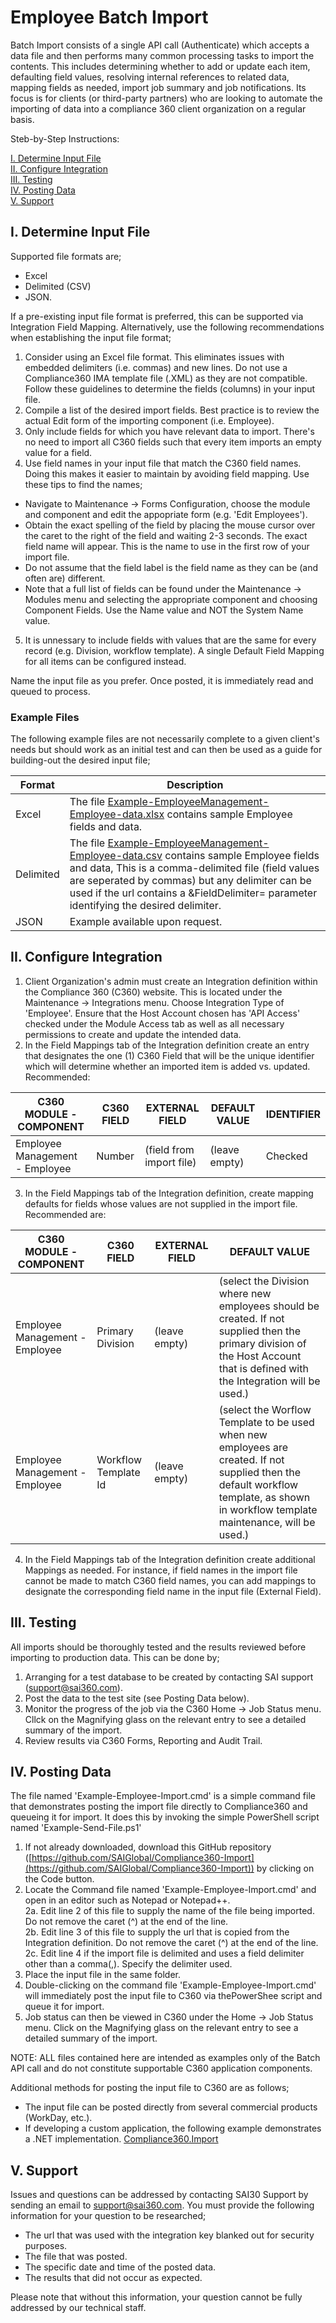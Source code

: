 # Employee Batch Import
Batch Import consists of a single API call (Authenticate) which accepts a data file and then performs many common processing tasks to import the contents. This includes determining whether to add or update each item, defaulting field values, resolving internal references to related data, mapping fields as needed, import job summary and job notifications. Its focus is for clients (or third-party partners) who are looking to automate the importing of data into a compliance 360 client organization on a regular basis.

Steb-by-Step Instructions:

[I. Determine Input File](#i-determine-input-file)<br />
[II. Configure Integration](#ii-configure-integration)<br />
[III. Testing](#iii-testing)<br />
[IV. Posting Data](#iv-posting-data)<br />
[V. Support](#v-support)<br />

## I. Determine Input File
Supported file formats are;
* Excel
* Delimited (CSV) 
* JSON.

If a pre-existing input file format is preferred, this can be supported via Integration Field Mapping. Alternatively, use the following recommendations when establishing the input file format;
1. Consider using an Excel file format. This eliminates issues with embedded delimiters (i.e. commas) and new lines. Do not use a Compliance360 IMA template file (.XML) as they are not compatible. Follow these guidelines to determine the fields (columns) in your input file.
2. Compile a list of the desired import fields. Best practice is to review the actual Edit form of the importing component (i.e. Employee).
3. Only include fields for which you have relevant data to import. There's no need to import all C360 fields such that every item imports an empty value for a field. 
4. Use field names in your input file that match the C360 field names. Doing this makes it easier to maintain by avoiding field mapping. Use these tips to find the names;
* Navigate to Maintenance -> Forms Configuration, choose the module and component and edit the appopriate form (e.g. 'Edit Employees'). 
* Obtain the exact spelling of the field by placing the mouse cursor over the caret to the right of the field and waiting 2-3 seconds. The exact field name will appear. This is the name to use in the first row of your import file.
* Do not assume that the field label is the field name as they can be (and often are) different. 
* Note that a full list of fields can be found under the Maintenance -> Modules menu and selecting the appropriate component and choosing Component Fields. Use the Name value and NOT the System Name value.
5. It is unnessary to include fields with values that are the same for every record (e.g. Division, workflow template). A single Default Field Mapping for all items can be configured instead.

Name the input file as you prefer. Once posted, it is immediately read and queued to process.  

### Example Files
The following example files are not necessarily complete to a given client's needs but should work as an initial test and can then be used as a guide for building-out the desired input file;

| Format | Description |
| ------ | ----------- |
| Excel | The file [Example-EmployeeManagement-Employee-data.xlsx](Example-EmployeeManagement-Employee-data.xlsx) contains sample Employee fields and data. |
| Delimited | The file [Example-EmployeeManagement-Employee-data.csv](Example-EmployeeManagement-Employee-data.csv) contains sample Employee fields and data, This is a comma-delimited file (field values are seperated by commas) but any delimiter can be used if the url contains a &FieldDelimiter= parameter identifying the desired delimiter. | 
| JSON | Example available upon request.

## II. Configure Integration

1. Client Organization's admin must create an Integration definition within the Compliance 360 (C360) website. This is located under the Maintenance -> Integrations menu. Choose Integration Type of 'Employee'. Ensure that the Host Account chosen has 'API Access' checked under the Module Access tab as well as all necessary permissions to create and update the intended data.
2. In the Field Mappings tab of the Integration definition create an entry that designates the one (1) C360 Field that will be the unique identifier which will determine whether an imported item is added vs. updated. Recommended:

| C360 MODULE - COMPONENT | C360 FIELD | EXTERNAL FIELD | DEFAULT VALUE | IDENTIFIER |
| --------------------------------------- | ----------------------------------- | ---------------------------------- | ------------------ | - |
| Employee Management - Employee | Number | (field from import file) | (leave empty) | Checked |

3. In the Field Mappings tab of the Integration definition, create mapping defaults for fields whose values are not supplied in the import file. Recommended are:

| C360 MODULE - COMPONENT | C360 FIELD | EXTERNAL FIELD | DEFAULT VALUE |
| -------------------------------------- | ------------------------- | ------------------ | ------------------------------------------------------------------ |
| Employee Management - Employee | Primary Division | (leave empty) | (select the Division where new employees should be created. If not supplied then the primary division of the Host Account that is defined with the Integration will be used.) |
| Employee Management - Employee | Workflow Template Id | (leave empty) | (select the Worflow Template to be used when new employees are created. If not supplied then the default workflow template, as shown in workflow template maintenance, will be used.) |

4. In the Field Mappings tab of the Integration definition create additional Mappings as needed. For instance, if field names in the import file cannot be made to match C360 field names, you can add mappings to designate the corresponding field name in the input file (External Field).

## III. Testing
All imports should be thoroughly tested and the results reviewed before importing to production data. This can be done by;
1. Arranging for a test database to be created by contacting SAI support (support@sai360.com).
2. Post the data to the test site (see Posting Data below).
3. Monitor the progress of the job via the C360 Home -> Job Status menu. Cllck on the Magnifying glass on the relevant entry to see a detailed summary of the import.
4. Review results via C360 Forms, Reporting and Audit Trail.

## IV. Posting Data

The file named 'Example-Employee-Import.cmd' is a simple command file that demonstrates posting the import file directly to Compliance360 and queueing it for import. It does this by invoking the simple PowerShell script named 'Example-Send-File.ps1'
1. If not already downloaded, download this GitHub repository ([https://github.com/SAIGlobal/Compliance360-Import](https://github.com/SAIGlobal/Compliance360-Import)) by clicking on the Code button. 
2. Locate the Command file named 'Example-Employee-Import.cmd' and open in an editor such as Notepad or Notepad++. <br/>
  2a. Edit line 2 of this file to supply the name of the file being imported. Do not remove the caret (^) at the end of the line. <br/>
  2b. Edit line 3 of this file to supply the url that is copied from the Integration definition. Do not remove the caret (^) at the end of the line. <br/>
  2c. Edit line 4 if the import file is delimited and uses a field delimiter other than a comma(,). Specify the delimiter used.
3. Place the input file in the same folder.
4. Double-clicking on the command file 'Example-Employee-Import.cmd' will immediately post the input file to C360 via thePowerShee script and queue it for import. 
5. Job status can then be viewed in C360 under the Home -> Job Status menu. Click on the Magnifying glass on the relevant entry to see a detailed summary of the import.

NOTE: ALL files contained here are intended as examples only of the Batch API call and do not constitute supportable C360 application components.

Additional methods for posting the input file to C360 are as follows;
* The input file can be posted directly from several commercial products (WorkDay, etc.). 
* If developing a custom application, the following example demonstrates a .NET implementation. [Compliance360.Import](https://github.com/SAIGlobal/Compliance360-Import/tree/master/Compliance360.Import)

## V. Support
Issues and questions can be addressed by contacting SAI30 Support by sending an email to support@sai360.com.
You must provide the following information for your question to be researched;
* The url that was used with the integration key blanked out for security purposes.
* The file that was posted.
* The specific date and time of the posted data.
* The results that did not occur as expected.

Please note that without this information, your question cannot be fully addressed by our technical staff.
